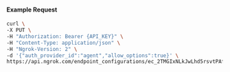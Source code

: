 <!-- Code generated for API Clients. DO NOT EDIT. -->

#### Example Request

```bash
curl \
-X PUT \
-H "Authorization: Bearer {API_KEY}" \
-H "Content-Type: application/json" \
-H "Ngrok-Version: 2" \
-d '{"auth_provider_id":"agent","allow_options":true}' \
https://api.ngrok.com/endpoint_configurations/ec_2TMGIxNLkJwLhd5rsvtPAfCnaSV/basic_auth
```

